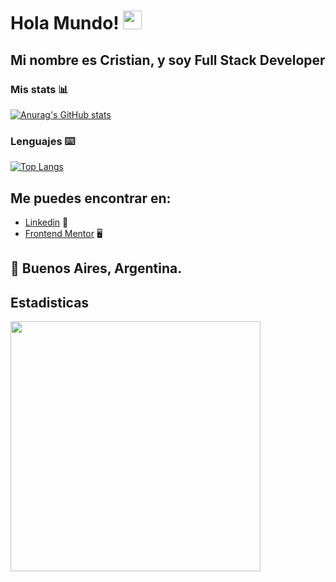 # Hola Mundo! <img src="https://raw.githubusercontent.com/MartinHeinz/MartinHeinz/master/wave.gif" width="30px">

## Mi nombre es Cristian, y soy Full Stack Developer 

### Mis stats :bar_chart:
[![Anurag's GitHub stats](https://github-readme-stats.vercel.app/api?username=cristianemm96&show_icons=true&theme=tokyonight)](https://github.com/anuraghazra/github-readme-stats)

### Lenguajes :keyboard:
[![Top Langs](https://github-readme-stats.vercel.app/api/top-langs/?username=cristianemm96&langs_count=6&layout=compact)](https://github.com/anuraghazra/github-readme-stats)

## Me puedes encontrar en:
- [Linkedin](https://www.linkedin.com/in/cristian-emanuel-mari%C3%B1o96/) :briefcase:
- [Frontend Mentor](https://www.frontendmentor.io/profile/cristianemm96) 	:desktop_computer:

## :round_pushpin: Buenos Aires, Argentina.

## Estadisticas


<img align="center" src="https://wakatime.com/share/@b8fb2471-1ce1-47db-a9aa-8f9d41b0d884/d470635b-9507-4ed6-9942-1a97352bcac5.svg" height="400"/>

